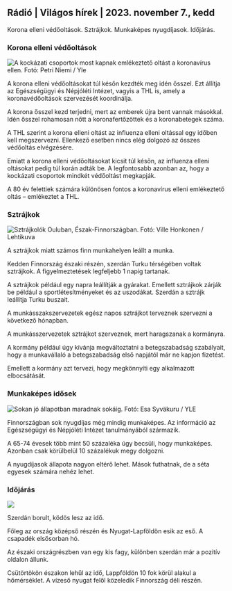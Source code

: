 ## Rádió \| Világos hírek \| 2023. november 7., kedd

Korona elleni védőoltások. Sztrájkok. Munkaképes nyugdíjasok. Időjárás.

### Korona elleni védőoltások

![A kockázati csoportok most kapnak emlékeztető oltást a koronavírus ellen. Fotó: Petri Niemi / Yle](https://images.cdn.yle.fi/image/upload/c_crop,h_2266,w_4027,x_0,y_0/ar_1.7777777777777777,c_fill,g_faces,h_675,0/dpr.1_205q_auto:eco/f_auto/fl_lossy/v1675253861/39-99789363046bc0166b4)

A korona elleni védőoltásokat túl későn kezdték meg idén ősszel. Ezt állítja az Egészségügyi és Népjóléti Intézet, vagyis a THL is, amely a koronavédőoltások szervezését koordinálja.

A korona ősszel kezd terjedni, mert az emberek újra bent vannak másokkal. Idén ősszel rohamosan nőtt a koronafertőzöttek és a koronabetegek száma.

A THL szerint a korona elleni oltást az influenza elleni oltással egy időben kell megszervezni. Ellenkező esetben nincs elég dolgozó az összes védőoltás elvégzésére.

Emiatt a korona elleni védőoltásokat kicsit túl későn, az influenza elleni oltásokat pedig túl korán adták be. A legfontosabb azonban az, hogy a kockázati csoportok mindkét védőoltást megkapják.

A 80 év felettiek számára különösen fontos a koronavírus elleni emlékeztető oltás – emlékeztet a THL.

### Sztrájkok

![Sztrájkolók Ouluban, Észak-Finnországban. Fotó: Ville Honkonen / Lehtikuva](https://images.cdn.yle.fi/image/upload/c_crop,h_2880,w_5120,x_0,y_533/ar_1.7777777777777777,c_fill,g_faces/,h_1215./wd_1215.q_auto:eco/f_auto/fl_lossy/v1699368229/39-11968696549f7933eb81)

A sztrájkok miatt számos finn munkahelyen leállt a munka.

Kedden Finnország északi részén, szerdán Turku térségében voltak sztrájkok. A figyelmeztetések legfeljebb 1 napig tartanak.

A sztrájkok például egy napra leállítják a gyárakat. Emellett sztrájkok zárják be például a sportlétesítményeket és az uszodákat. Szerdán a sztrájk leállítja Turku buszait.

A munkásszakszervezetek egész napos sztrájkot terveznek szervezni a következő hónapban.

A munkásszervezetek sztrájkot szerveznek, mert haragszanak a kormányra.

A kormány például úgy kívánja megváltoztatni a betegszabadság szabályait, hogy a munkavállaló a betegszabadság első napjától már ne kapjon fizetést.

Emellett a kormány azt tervezi, hogy megkönnyíti egy alkalmazott elbocsátását.

### Munkaképes idősek

![Sokan jó állapotban maradnak sokáig. Fotó: Esa Syväkuru / YLE](https://images.cdn.yle.fi/image/upload/c_crop,h_3375,w_6000,x_0,y_47/ar_1.7777777777777777,c_fill,g_faces,h_1270,/w_prdq_auto:eco/f_auto/fl_lossy/v1568642672/39-5915475d7f9625891ee)

Finnországban sok nyugdíjas még mindig munkaképes. Az információ az Egészségügyi és Népjóléti Intézet tanulmányából származik.

A 65-74 évesek több mint 50 százaléka úgy becsüli, hogy munkaképes. Azonban csak körülbelül 10 százalékuk megy dolgozni.

A nyugdíjasok állapota nagyon eltérő lehet. Mások futhatnak, de a séta egyesek számára nehéz lehet.

### Időjárás

![](https://images.cdn.yle.fi/image/upload/c_crop,h_1080,w_1919,x_0,y_0/ar_1.7777777777777777,c_fill,g_faces,h_675,w_1200/0/q_:autoe.f_auto/fl_lossy/v1699373925/39-1197270654a63406a4f5)

Szerdán borult, ködös lesz az idő.

Főleg az ország középső részén és Nyugat-Lapföldön esik az eső. A csapadék elsősorban hó.

Az északi országrészben van egy kis fagy, különben szerdán már a pozitív oldalon állunk.

Csütörtökön északon lehűl az idő, Lappföldön 10 fok körül alakul a hőmérséklet. A vízeső nyugat felől közeledik Finnország déli részén.